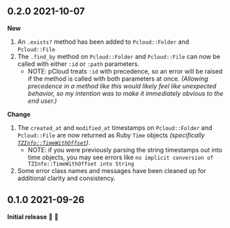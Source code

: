 ## 0.2.0 2021-10-07

**New**
  1. An `.exists?` method has been added to `Pcloud::Folder` and `Pcloud::File`
  2. The `.find_by` method on `Pcloud::Folder` and `Pcloud::File` can now be called with either `:id` or `:path` parameters. 
     * NOTE: pCloud treats `:id` with precedence, so an error will be raised if the method is called with both parameters at once. _(Allowing precedence in a method like this would likely feel like unexpected behavior, so my intention was to make it immediately obvious to the end user.)_

**Change**
  1. The `created_at` and `modified_at` timestamps on `Pcloud::Folder` and `Pcloud::File` are now returned as Ruby `Time` objects _(specifically [`TZInfo::TimeWithOffset`](https://www.rubydoc.info/gems/tzinfo/TZInfo/TimeWithOffset))_.
     * NOTE: if you were previously parsing the string timestamps out into time objects, you may see errors like `no implicit conversion of TZInfo::TimeWithOffset into String`
  2. Some error class names and messages have been cleaned up for additional clarity and consistency.

## 0.1.0 2021-09-26

**Initial release** 🍰 🎉
